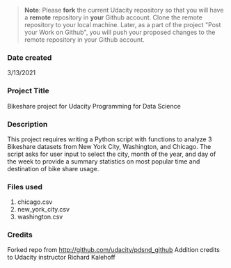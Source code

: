 >**Note**: Please **fork** the current Udacity repository so that you will have a **remote** repository in **your** Github account. Clone the remote repository to your local machine. Later, as a part of the project "Post your Work on Github", you will push your proposed changes to the remote repository in your Github account.

### Date created
3/13/2021

### Project Title
Bikeshare project for Udacity Programming for Data Science

### Description
This project requires writing a Python script with functions to analyze 3 Bikeshare datasets from New York City, Washington, and Chicago.
The script asks for user input to select the city, month of the year, and day of the week to provide a summary statistics on most popular time and destination of bike share usage.

### Files used
1) chicago.csv
2) new_york_city.csv
3) washington.csv

### Credits
Forked repo from http://github.com/udacity/pdsnd_github
Addition credits to Udacity instructor Richard Kalehoff